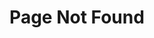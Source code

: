 ---
layout: "404"
title: "Page Not Found"
type: "page" 
url: "/404/"
image: "/images/404page.png" 
---